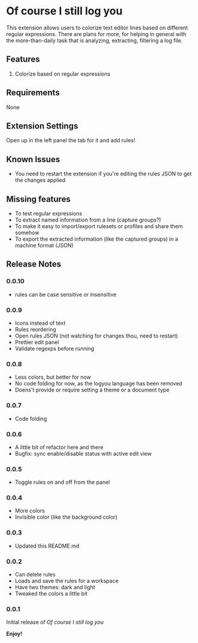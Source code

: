 # Of course I still log you

This extension allows users to colorize text editor lines based on different regular expressions. There are plans for more, for helping in general with the more-than-daily task that is analyzing, extracting, filtering a log file.

## Features

1. Colorize based on regular expressions

## Requirements

None

## Extension Settings

Open up in the left panel the tab for it and add rules!

## Known Issues

- You need to restart the extension if you're editing the rules JSON to get the changes applied

## Missing features

- To test regular expressions
- To extract named information from a line (capture groups?)
- To make it easy to import/export rulesets or profiles and share them somehow
- To export the extracted information (like the captured groups) in a machine format (JSON)

## Release Notes

### 0.0.10

- rules can be case sensitive or insensitive

### 0.0.9

- Icons instead of text
- Rules reordering
- Open rules JSON (not watching for changes thou, need to restart)
- Prettier edit panel
- Validate regexps before running

### 0.0.8

- Less colors, but better for now
- No code folding for now, as the logyou language has been removed
- Doens't provide or require setting a theme or a document type

### 0.0.7

- Code folding

### 0.0.6

- A little bit of refactor here and there
- Bugfix: sync enable/disable status with active edit view

### 0.0.5

- Toggle rules on and off from the panel

### 0.0.4

- More colors 
- Invisible color (like the background color)

### 0.0.3

- Updated this README.md

### 0.0.2

- Can delete rules
- Loads and save the rules for a workspace
- Have two themes: dark and light
- Tweaked the colors a little bit

### 0.0.1

Initial release of *Of course I still log you*

**Enjoy!**
